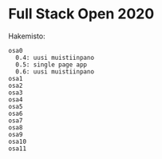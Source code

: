 # Full Stack Open 2020

Hakemisto:

```
osa0
  0.4: uusi muistiinpano
  0.5: single page app
  0.6: uusi muistiinpano
osa1
osa2
osa3
osa4
osa5
osa6
osa7
osa8
osa9
osa10
osa11
```
